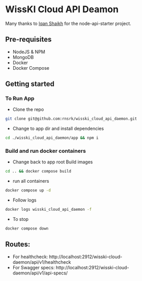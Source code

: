 # WissKI Cloud API Deamon

Many thanks to [Iqan Shaikh](https://github.com/iqan/node-api-starter) for the node-api-starter project.

## Pre-requisites
- NodeJS & NPM
- MongoDB
- Docker
- Docker Compose

## Getting started

### To Run App
- Clone the repo
```bash
git clone git@github.com:rnsrk/wisski_cloud_api_daemon.git
```

- Change to app dir and install dependencies
```bash 
cd ./wisski_cloud_api_daemon/app && npm i
```

### Build and run docker containers
- Change back to app root Build images
```bash
cd .. && docker compose build
```
- run all containers
```bash
docker compose up -d
```
- Follow logs
```bash
docker logs wisski_cloud_api_daemon -f
```
- To stop
```bash
docker compose down
```

## Routes:
- For healthcheck: http://localhost:2912/wisski-cloud-daemon/api/v1/healthcheck
- For Swagger specs: http://localhost:2912/wisski-cloud-daemon/api/v1/api-specs/
